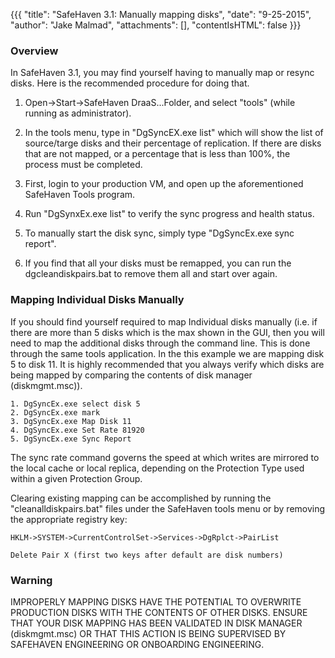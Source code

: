 {{{
  "title": "SafeHaven 3.1: Manually mapping disks",
  "date": "9-25-2015",
  "author": "Jake Malmad",
  "attachments": [],
  "contentIsHTML": false
}}}

### Overview
In SafeHaven 3.1, you may find yourself having to manually map or resync disks. Here is the recommended procedure for doing that.
1. Open->Start->SafeHaven DraaS...Folder, and select "tools" (while running as administrator).

2. In the tools menu, type in "DgSyncEX.exe list" which will show the list of source/targe disks and their percentage of replication. If there are disks that are not mapped, or a percentage that is less than 100%, the process must be completed.

3. First, login to your production VM, and open up the aforementioned SafeHaven Tools program.

4. Run "DgSynxEx.exe list" to verify the sync progress and health status.

5. To manually start the disk sync, simply type "DgSyncEx.exe sync report".

6. If you find that all your disks must be remapped, you can run the dgcleandiskpairs.bat to remove them all and start over again.

### Mapping Individual Disks Manually
If you should find yourself required to map Individual disks manually (i.e. if there are more than 5 disks which is the max shown in the GUI, then you will need to map the additional disks through the command line. This is done through the same tools application. In the this example we are mapping disk 5 to disk 11. It is highly recommended that you always verify which disks are being mapped by comparing the contents of disk manager (diskmgmt.msc)).

    1. DgSyncEx.exe select disk 5
    2. DgSyncEx.exe mark
    3. DgSyncEx.exe Map Disk 11
    4. DgSyncEx.exe Set Rate 81920
    5. DgSyncEx.exe Sync Report

The sync rate command governs the speed at which writes are mirrored to the local cache or local replica, depending on the Protection Type used within a given Protection Group.

Clearing existing mapping can be accomplished by running the "cleanalldiskpairs.bat" files under the SafeHaven tools menu or by removing the appropriate registry key:

  `HKLM->SYSTEM->CurrentControlSet->Services->DgRplct->PairList`

  `Delete Pair X (first two keys after default are disk numbers)`

### Warning
IMPROPERLY MAPPING DISKS HAVE THE POTENTIAL TO OVERWRITE PRODUCTION DISKS WITH THE CONTENTS OF OTHER DISKS. ENSURE THAT YOUR DISK MAPPING HAS BEEN VALIDATED IN DISK MANAGER (diskmgmt.msc) OR THAT THIS ACTION IS BEING SUPERVISED BY SAFEHAVEN ENGINEERING OR ONBOARDING ENGINEERING.
